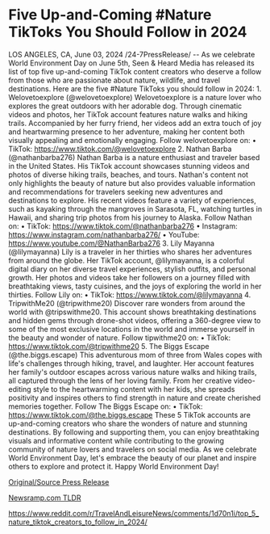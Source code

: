 # Five Up-and-Coming #Nature TikToks You Should Follow in 2024

LOS ANGELES, CA, June 03, 2024 /24-7PressRelease/ -- As we celebrate World Environment Day on June 5th, Seen & Heard Media has released its list of top five up-and-coming TikTok content creators who deserve a follow from those who are passionate about nature, wildlife, and travel destinations. Here are the five #Nature TikToks you should follow in 2024:  1. Welovetoexplore (@welovetoexplore) Welovetoexplore is a nature lover who explores the great outdoors with her adorable dog. Through cinematic videos and photos, her TikTok account features nature walks and hiking trails. Accompanied by her furry friend, her videos add an extra touch of joy and heartwarming presence to her adventure, making her content both visually appealing and emotionally engaging.  Follow welovetoexplore on: •	TikTok: https://www.tiktok.com/@welovetoexplore  2.	Nathan Barba (@nathanbarba276) Nathan Barba is a nature enthusiast and traveler based in the United States. His TikTok account showcases stunning videos and photos of diverse hiking trails, beaches, and tours. Nathan's content not only highlights the beauty of nature but also provides valuable information and recommendations for travelers seeking new adventures and destinations to explore.   His recent videos feature a variety of experiences, such as kayaking through the mangroves in Sarasota, FL, watching turtles in Hawaii, and sharing trip photos from his journey to Alaska.  Follow Nathan on: •	TikTok: https://www.tiktok.com/@nathanbarba276 •	Instagram: https://www.instagram.com/nathanbarba276/ •	YouTube: https://www.youtube.com/@NathanBarba276  3.	Lily Mayanna (@lilymayanna) Lily is a traveler in her thirties who shares her adventures from around the globe. Her TikTok account, @lilymayanna, is a colorful digital diary on her diverse travel experiences, stylish outfits, and personal growth. Her photos and videos take her followers on a journey filled with breathtaking views, tasty cuisines, and the joys of exploring the world in her thirties.   Follow Lily on: •	TikTok: https://www.tiktok.com/@lilymayanna  4.	TripwithMe20 (@tripwithme20) Discover rare wonders from around the world with @tripswithme20. This account shows breathtaking destinations and hidden gems through drone-shot videos, offering a 360-degree view to some of the most exclusive locations in the world and immerse yourself in the beauty and wonder of nature.  Follow tipwithme20 on: •	TikTok: https://www.tiktok.com/@tripwithme20  5.	The Biggs Escape (@the.biggs.escape) This adventurous mom of three from Wales copes with life's challenges through hiking, travel, and laughter. Her account features her family's outdoor escapes across various nature walks and hiking trails, all captured through the lens of her loving family. From her creative video-editing style to the heartwarming content with her kids, she spreads positivity and inspires others to find strength in nature and create cherished memories together.  Follow The Biggs Escape on: •	TikTok: https://www.tiktok.com/@the.biggs.escape  These 5 TikTok accounts are up-and-coming creators who share the wonders of nature and stunning destinations. By following and supporting them, you can enjoy breathtaking visuals and informative content while contributing to the growing community of nature lovers and travelers on social media. As we celebrate World Environment Day, let's embrace the beauty of our planet and inspire others to explore and protect it. Happy World Environment Day! 

[Original/Source Press Release](https://www.24-7pressrelease.com/press-release/511361/five-up-and-coming-nature-tiktoks-you-should-follow-in-2024)
                    

[Newsramp.com TLDR](None) 

https://www.reddit.com/r/TravelAndLeisureNews/comments/1d70n1i/top_5_nature_tiktok_creators_to_follow_in_2024/